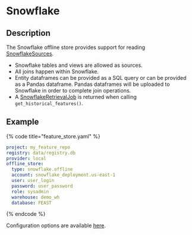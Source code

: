 # Snowflake

## Description

The Snowflake offline store provides support for reading [SnowflakeSources](../data-sources/snowflake.md).

* Snowflake tables and views are allowed as sources.
* All joins happen within Snowflake.
* Entity dataframes can be provided as a SQL query or can be provided as a Pandas dataframe. Pandas dataframes will be uploaded to Snowflake in order to complete join operations.
* A [SnowflakeRetrievalJob](https://github.com/feast-dev/feast/blob/bf557bcb72c7878a16dccb48443bbbe9dc3efa49/sdk/python/feast/infra/offline_stores/snowflake.py#L185) is returned when calling `get_historical_features()`.

## Example

{% code title="feature_store.yaml" %}
```yaml
project: my_feature_repo
registry: data/registry.db
provider: local
offline_store:
  type: snowflake.offline
  account: snowflake_deployment.us-east-1
  user: user_login
  password: user_password
  role: sysadmin
  warehouse: demo_wh
  database: FEAST
```
{% endcode %}

Configuration options are available [here](https://github.com/feast-dev/feast/blob/bf557bcb72c7878a16dccb48443bbbe9dc3efa49/sdk/python/feast/infra/offline_stores/snowflake.py#L39).
